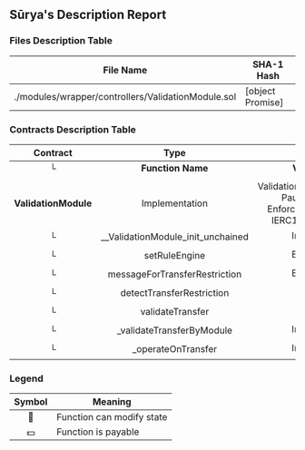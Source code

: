 ## Sūrya's Description Report

### Files Description Table


|  File Name  |  SHA-1 Hash  |
|-------------|--------------|
| ./modules/wrapper/controllers/ValidationModule.sol | [object Promise] |


### Contracts Description Table


|  Contract  |         Type        |       Bases      |                  |                 |
|:----------:|:-------------------:|:----------------:|:----------------:|:---------------:|
|     └      |  **Function Name**  |  **Visibility**  |  **Mutability**  |  **Modifiers**  |
||||||
| **ValidationModule** | Implementation | ValidationModuleInternal, PauseModule, EnforcementModule, IERC1404Wrapper |||
| └ | __ValidationModule_init_unchained | Internal 🔒 | 🛑  | onlyInitializing |
| └ | setRuleEngine | External ❗️ | 🛑  | onlyRole |
| └ | messageForTransferRestriction | External ❗️ |   |NO❗️ |
| └ | detectTransferRestriction | Public ❗️ |   |NO❗️ |
| └ | validateTransfer | Public ❗️ |   |NO❗️ |
| └ | _validateTransferByModule | Internal 🔒 |   | |
| └ | _operateOnTransfer | Internal 🔒 | 🛑  | |


### Legend

|  Symbol  |  Meaning  |
|:--------:|-----------|
|    🛑    | Function can modify state |
|    💵    | Function is payable |

